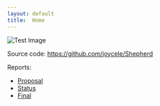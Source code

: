 ```yaml
---
layout: default
title:  Home
---
```

![Test Image](https://i.ytimg.com/vi/wW7rOyn7rUc/maxresdefault.jpg)

Source code: https://github.com/joycele/Shepherd

Reports:

- [Proposal](proposal.html)
- [Status](status.html)
- [Final](final.html)
